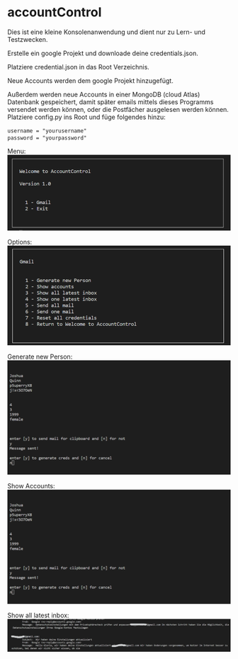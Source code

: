 # accountControl


Dies ist eine kleine Konsolenanwendung und dient nur zu Lern- und Testzwecken. 

Erstelle ein google Projekt und downloade deine credentials.json.

Platziere credential.json in das Root Verzeichnis.

Neue Accounts werden dem google Projekt hinzugefügt.

Außerdem werden neue Accounts in einer MongoDB (cloud Atlas) Datenbank gespeichert, damit später emails mittels dieses Programms versendet werden können, oder die Postfächer ausgelesen werden können. Platziere config.py ins Root und füge folgendes hinzu:

```
username = "yourusername"
password = "yourpassword"
```


Menu:
![Alt text](/img/home.png)


Options:
![Alt text](/img/gmail.png)



Generate new Person:
![Alt text](/img/generate_new_person.png)



Show Accounts:
![Alt text](/img/generate_new_person.png)


Show all latest inbox:
![Alt text](/img/show_all_latest_inbox.png)




